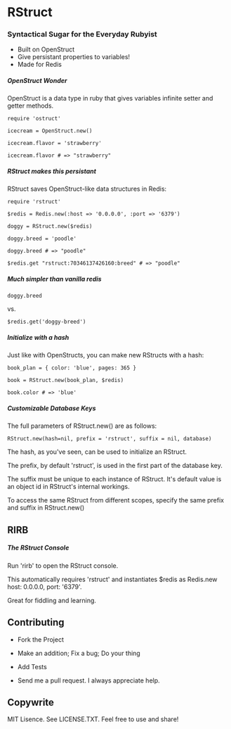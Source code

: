 
# RStruct
### Syntactical Sugar for the Everyday Rubyist

* Built on OpenStruct
* Give persistant properties to variables!
* Made for Redis




##### OpenStruct Wonder

OpenStruct is a data type in ruby that gives variables infinite setter and getter methods. 

```
require 'ostruct'

icecream = OpenStruct.new()

icecream.flavor = 'strawberry'

icecream.flavor # => "strawberry"

```

##### RStruct makes this persistant

RStruct saves OpenStruct-like data structures in Redis:

```
require 'rstruct'

$redis = Redis.new(:host => '0.0.0.0', :port => '6379')

doggy = RStruct.new($redis)

doggy.breed = 'poodle'

doggy.breed # => "poodle"

$redis.get "rstruct:70346137426160:breed" # => "poodle"

```

##### Much simpler than vanilla redis

```
doggy.breed
```

vs.


```
$redis.get('doggy-breed')
```


##### Initialize with a hash

Just like with OpenStructs, you can make new RStructs with a hash:

```	
book_plan = { color: 'blue', pages: 365 }

book = RStruct.new(book_plan, $redis)

book.color # => 'blue'

```

##### Customizable Database Keys

The full parameters of RStruct.new() are as follows: 

```
RStruct.new(hash=nil, prefix = 'rstruct', suffix = nil, database)
```

The hash, as you've seen, can be used to initialize an RStruct.

The prefix, by default 'rstruct', is used in the first part of the database key. 

The suffix must be unique to each instance of RStruct. It's default value is an object id in RStruct's internal workings. 

To access the same RStruct from different scopes, specify the same prefix and suffix in RStruct.new()


## RIRB

##### The RStruct Console

Run 'rirb' to open the RStruct console. 

This automatically requires 'rstruct' and instantiates $redis as Redis.new host: 0.0.0.0, port: '6379'.

Great for fiddling and learning.

## Contributing

- Fork the Project

- Make an addition; Fix a bug; Do your thing

- Add Tests

- Send me a pull request. I always appreciate help.

## Copywrite

MIT Lisence. See LICENSE.TXT. Feel free to use and share!